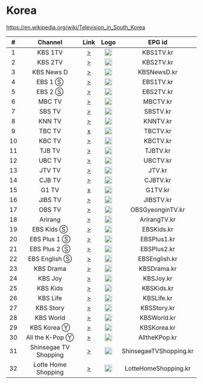 <h1>Korea</h1>

https://en.wikipedia.org/wiki/Television_in_South_Korea

| #   | Channel        | Link  | Logo | EPG id |
|:---:|:--------------:|:-----:|:----:|:------:|
| 1   | KBS 1TV        | [>](http://ye23.vip/z7z8/2021/kbs2020.php?id=1) | <img height="20" src="https://upload.wikimedia.org/wikipedia/commons/thumb/d/d5/KBS_1_logo.svg/512px-KBS_1_logo.svg.png"/> | KBS1TV.kr |
| 2   | KBS 2TV        | [>](http://ye23.vip/z7z8/2021/kbs2020.php?id=2) | <img height="20" src="https://upload.wikimedia.org/wikipedia/commons/thumb/2/26/KBS_2_logo.svg/512px-KBS_2_logo.svg.png"/> | KBS2TV.kr |
| 3   | KBS News D     | [>](http://ye23.vip/z7z8/2021/kbs2020.php?id=4) | <img height="20" src="https://i.imgur.com/4qKgvHN.png"/> | KBSNewsD.kr |
| 4   | EBS 1 Ⓢ        | [>](https://ebsonair.ebs.co.kr/ebs1familypc/familypc1m/playlist.m3u8) | <img height="20" src="https://upload.wikimedia.org/wikipedia/commons/thumb/e/e2/EBS_1TV_Logo.svg/512px-EBS_1TV_Logo.svg.png"/> | EBS1TV.kr |
| 5   | EBS 2 Ⓢ        | [>](https://ebsonair.ebs.co.kr/ebs2familypc/familypc1m/playlist.m3u8) | <img height="20" src="https://upload.wikimedia.org/wikipedia/commons/thumb/d/db/EBS_2TV_Logo.svg/512px-EBS_2TV_Logo.svg.png"/> | EBS2TV.kr |
| 6   | MBC TV         | [>](http://123.254.72.24:1935/tvlive/livestream2/playlist.m3u8) | <img height="20" src="https://upload.wikimedia.org/wikipedia/commons/thumb/6/63/Munhwa_Broadcasting_Company.svg/512px-Munhwa_Broadcasting_Company.svg.png"/> | MBCTV.kr |
| 7   | SBS TV         | [>](https://allanf181.github.io/adaptive-streams/streams/kr/SBSTV.m3u8) | <img height="20" src="https://upload.wikimedia.org/wikipedia/commons/thumb/9/90/SBS_Korea_Logo_%28Word_Only%29.svg/512px-SBS_Korea_Logo_%28Word_Only%29.svg.png"/> | SBSTV.kr |
| 8   | KNN TV         | [>](http://211.220.195.200:1935/live/mp4:KnnTV.sdp/playlist.m3u8) | <img height="20" src="https://upload.wikimedia.org/wikipedia/commons/thumb/6/65/KNN_logo.svg/512px-KNN_logo.svg.png"/> | KNNTV.kr |
| 9   | TBC TV         | [x](http://221.157.125.239:1935/live/psike/playlist.m3u8) | <img height="20" src="https://upload.wikimedia.org/wikipedia/commons/thumb/f/ff/Daegu_Broadcasting_Corporation.svg/512px-Daegu_Broadcasting_Corporation.svg.png"/> | TBCTV.kr |
| 10  | KBC TV         | [>](http://119.200.131.11:1935/KBCTV/tv/playlist.m3u8) | <img height="20" src="https://upload.wikimedia.org/wikipedia/commons/thumb/3/32/KBC_Gwangju_Broadcasting_logo.svg/512px-KBC_Gwangju_Broadcasting_logo.svg.png"/> | KBCTV.kr |
| 11  | TJB TV         | [>](http://1.245.74.5:1935/live/tv/.m3u8) | <img height="20" src="https://i.imgur.com/q9Nx801.png"/> | TJBTV.kr |
| 12  | UBC TV         | [>](http://59.23.231.102:1935/live/UBCstream/playlist.m3u8) | <img height="20" src="https://upload.wikimedia.org/wikipedia/en/thumb/c/c3/Ubc_logo2.svg/512px-Ubc_logo2.svg.png"/> | UBCTV.kr |
| 13  | JTV TV         | [>](https://61ff3340258d2.streamlock.net/jtv_live/myStream/playlist.m3u8) | <img height="20" src="https://upload.wikimedia.org/wikipedia/commons/thumb/f/fa/Jtv_logo.svg/512px-Jtv_logo.svg.png"/> | JTV.kr |
| 14  | CJB TV         | [>](http://1.222.207.80:1935/live/cjbtv/playlist.m3u8) | <img height="20" src="https://i.imgur.com/MvxdZhX.png"/> | CJBTV.kr |
| 15  | G1 TV          | [x](http://smart.igtb.co.kr:1935/live/stream.sdp/playlist.m3u8) | <img height="20" src="https://i.imgur.com/TYYffUe.png"/> | G1TV.kr |
| 16  | JIBS TV        | [>](http://123.140.197.22/stream/1/play.m3u8) | <img height="20" src="https://i.imgur.com/RVWpBoz.png"/> | JIBSTV.kr |
| 17  | OBS TV         | [>](https://allanf181.github.io/adaptive-streams/streams/kr/OBSGyeonginTV.m3u8) | <img height="20" src="https://i.imgur.com/oWB3ApR.png"/> | OBSGyeonginTV.kr |
| 18  | Arirang        | [>](http://amdlive.ctnd.com.edgesuite.net/arirang_1ch/smil:arirang_1ch.smil/playlist.m3u8) | <img height="20" src="https://i.imgur.com/RuHZ6Dx.png"/> | ArirangTV.kr |
| 19  | EBS Kids Ⓢ     | [>](https://ebsonair.ebs.co.kr/ebsufamilypc/familypc1m/playlist.m3u8) | <img height="20" src="https://i.imgur.com/62oo8Bx.png"/> | EBSKids.kr |
| 20  | EBS Plus 1 Ⓢ   | [>](https://ebsonair.ebs.co.kr/plus1familypc/familypc1m/playlist.m3u8) | <img height="20" src="https://i.imgur.com/ImUHRG2.png"/> | EBSPlus1.kr |
| 21  | EBS Plus 2 Ⓢ   | [>](https://ebsonair.ebs.co.kr/plus2familypc/familypc1m/playlist.m3u8) | <img height="20" src="https://i.imgur.com/mgFRZFq.png"/> | EBSPlus2.kr |
| 22  | EBS English Ⓢ  | [>](https://ebsonair.ebs.co.kr/plus3familypc/familypc1m/playlist.m3u8) | <img height="20" src="https://i.imgur.com/qceaIf7.png"/> | EBSEnglish.kr |
| 23  | KBS Drama      | [>](http://ye23.vip/z7z8/2021/kbs2020.php?id=5) | <img height="20" src="https://upload.wikimedia.org/wikipedia/commons/thumb/f/f2/KBS_DRAMA.svg/512px-KBS_DRAMA.svg.png"/> | KBSDrama.kr |
| 24  | KBS Joy        | [>](http://ye23.vip/z7z8/2021/kbs2020.php?id=6) | <img height="20" src="https://upload.wikimedia.org/wikipedia/commons/thumb/6/6b/KBS_JOY.svg/512px-KBS_JOY.svg.png"/> | KBSJoy.kr |
| 25  | KBS Kids       | [>](http://ye23.vip/z7z8/2021/kbs2020.php?id=9) | <img height="20" src="https://upload.wikimedia.org/wikipedia/commons/thumb/a/a5/KBS_kids.svg/512px-KBS_kids.svg.png"/> | KBSKids.kr |
| 26  | KBS Life       | [>](http://ye23.vip/z7z8/2021/kbs2020.php?id=7) | <img height="20" src="https://upload.wikimedia.org/wikipedia/commons/thumb/6/64/KBS_Life.svg/512px-KBS_Life.svg.png"/> | KBSLife.kr |
| 27  | KBS Story      | [>](http://ye23.vip/z7z8/2021/kbs2020.php?id=8) | <img height="20" src="https://upload.wikimedia.org/wikipedia/commons/thumb/7/7e/KBS_Story.svg/512px-KBS_Story.svg.png"/> | KBSStory.kr |
| 28  | KBS World      | [>](http://ye23.vip/z7z8/2021/kbs2020.php?id=3) | <img height="20" src="https://upload.wikimedia.org/wikipedia/commons/thumb/1/1b/KBS_World_%282009%29.svg/512px-KBS_World_%282009%29.svg.png"/> | KBSWorld.kr |
| 29  | KBS Korea Ⓨ    | [>](https://www.youtube.com/c/kbsworldtv/live) | <img height="20" src="https://kbsworldimage.kbs.co.kr/images/layout/logo/logo_korea_n.png"/> | KBSKorea.kr |
| 30  | All the K-Pop Ⓨ | [>](https://www.youtube.com/c/ALLTHEKPOP/live) | <img height="20" src="https://i.imgur.com/tBbTTAx.png"/> | AlltheKPop.kr |
| 31  | Shinsegae TV Shopping | [>](https://liveout.catenoid.net/live-02-shinsegaetvshopping/shinsegaetvshopping_720p/playlist.m3u8) | <img height="20" src="https://tvtolive.com/wp-content/uploads/Shinsegae-TV-Shopping-tvtolive.com_.jpg"/> | ShinsegaeTVShopping.kr |
| 32 | Lotte Home Shopping | [>](https://pchlslivesw.lotteimall.com/live/livestream/lotteimalllive_mp4.m3u8) | <img height="20" src="https://tvtolive.com/wp-content/uploads/Lotte-Homeshopping-tvtolive.com_.jpg"/> | LotteHomeShopping.kr |
